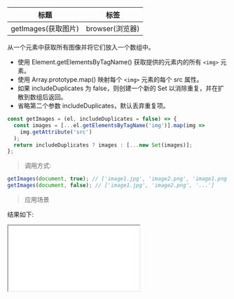 | 标题                | 标签            |
| ------------------- | --------------- |
| getImages(获取图片) | browser(浏览器) |

从一个元素中获取所有图像并将它们放入一个数组中。

- 使用 Element.getElementsByTagName() 获取提供的元素内的所有 `<img>` 元素。
- 使用 Array.prototype.map() 映射每个 `<img>` 元素的每个 src 属性。
- 如果 includeDuplicates 为 false，则创建一个新的 Set 以消除重复，并在扩散到数组后返回。
- 省略第二个参数 includeDuplicates，默认丢弃重复项。

```js
const getImages = (el, includeDuplicates = false) => {
  const images = [...el.getElementsByTagName('img')].map(img =>
    img.getAttribute('src')
  );
  return includeDuplicates ? images : [...new Set(images)];
};
```

> 调用方式:

```js
getImages(document, true); // ['image1.jpg', 'image2.png', 'image1.png', '...']
getImages(document, false); // ['image1.jpg', 'image2.png', '...']
```

> 应用场景

<div class="code-editor" data-url="codes/javascript/html/getImages.html" data-language="html"></div>

结果如下:

<iframe src="codes/javascript/html/getImages.html"></iframe>
